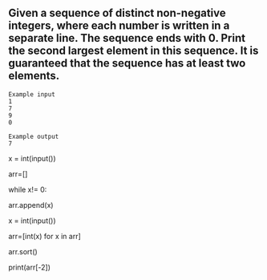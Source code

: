 ## Given a sequence of distinct non-negative integers, where each number is written in a separate line. The sequence ends with 0. Print the second largest element in this sequence. It is guaranteed that the sequence has at least two elements.
```
Example input
1
7
9
0

Example output
7
```
x = int(input())

arr=[]

while x!= 0:

arr.append(x)

x = int(input())

arr=[int(x) for x in arr]

arr.sort()

print(arr[-2])
